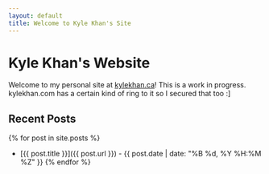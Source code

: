 ```yaml
---
layout: default
title: Welcome to Kyle Khan's Site
---
```

# Kyle Khan's Website

Welcome to my personal site at [kylekhan.ca](https://kylekhan.ca)! This is a work in progress. kylekhan.com has a certain kind of ring to it so I secured that too :]

## Recent Posts
{% for post in site.posts %}
  - [{{ post.title }}]({{ post.url }}) - {{ post.date | date: "%B %d, %Y %H:%M %Z" }}
{% endfor %}